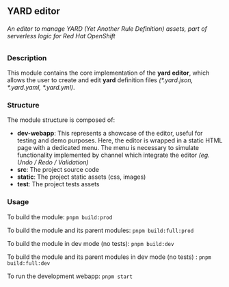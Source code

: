## YARD editor

###### An editor to manage YARD (Yet Another Rule Definition) assets, part of serverless logic for Red Hat OpenShift

### Description

This module contains the core implementation of the **yard editor**, which allows the user
to create and edit **yard** definition files _(\*.yard.json, \*.yard.yaml, \*.yard.yml)_.

### Structure

The module structure is composed of:

- **dev-webapp**: This represents a showcase of the editor, useful for testing and demo purposes.
  Here, the editor is wrapped in a static HTML page with a dedicated menu. The menu is necessary to
  simulate functionality implemented by channel which integrate the editor _(eg. Undo / Redo / Validation)_
- **src**: The project source code
- **static**: The project static assets (css, images)
- **test**: The project tests assets

### Usage

To build the module: `pnpm build:prod`

To build the module and its parent modules: `pnpm build:full:prod`

To build the module in dev mode (no tests): `pnpm build:dev`

To build the module and its parent modules in dev mode (no tests) : `pnpm build:full:dev`

To run the development webapp: `pnpm start`
